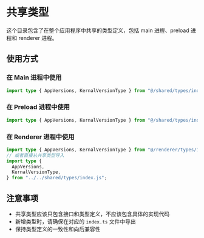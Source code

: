 # 共享类型

这个目录包含了在整个应用程序中共享的类型定义，包括 main 进程、preload 进程和 renderer 进程。

## 使用方式

### 在 Main 进程中使用

```typescript
import type { AppVersions, KernalVersionType } from "@/shared/types/index.js";
```

### 在 Preload 进程中使用

```typescript
import type { AppVersions, KernalVersionType } from "@/shared/types/index.js";
```

### 在 Renderer 进程中使用

```typescript
import type { AppVersions, KernalVersionType } from "@/renderer/types/index.js";
// 或者直接从共享类型导入
import type {
  AppVersions,
  KernalVersionType,
} from "../../shared/types/index.js";
```

## 注意事项

- 共享类型应该只包含接口和类型定义，不应该包含具体的实现代码
- 新增类型时，请确保在对应的 `index.ts` 文件中导出
- 保持类型定义的一致性和向后兼容性
